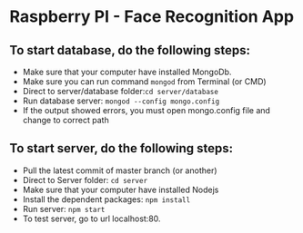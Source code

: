# Raspberry PI - Face Recognition App

## To start database, do the following steps:
- Make sure that your computer have installed MongoDb.
- Make sure you can run command ```mongod``` from Terminal (or CMD)
- Direct to server/database folder:```cd server/database```
- Run database server: ```mongod --config mongo.config```
- If the output showed errors, you must open mongo.config file and change to correct path

## To start server, do the following steps:
- Pull the latest commit of master branch (or another)
- Direct to Server folder: ```cd server```
- Make sure that your computer have installed Nodejs
- Install the dependent packages: ```npm install```
- Run server: ```npm start```
- To test server, go to url localhost:80.
